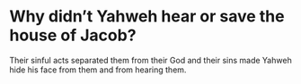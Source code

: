 # Why didn’t Yahweh hear or save the house of Jacob?

Their sinful acts separated them from their God and their sins made Yahweh hide his face from them and from hearing them.
